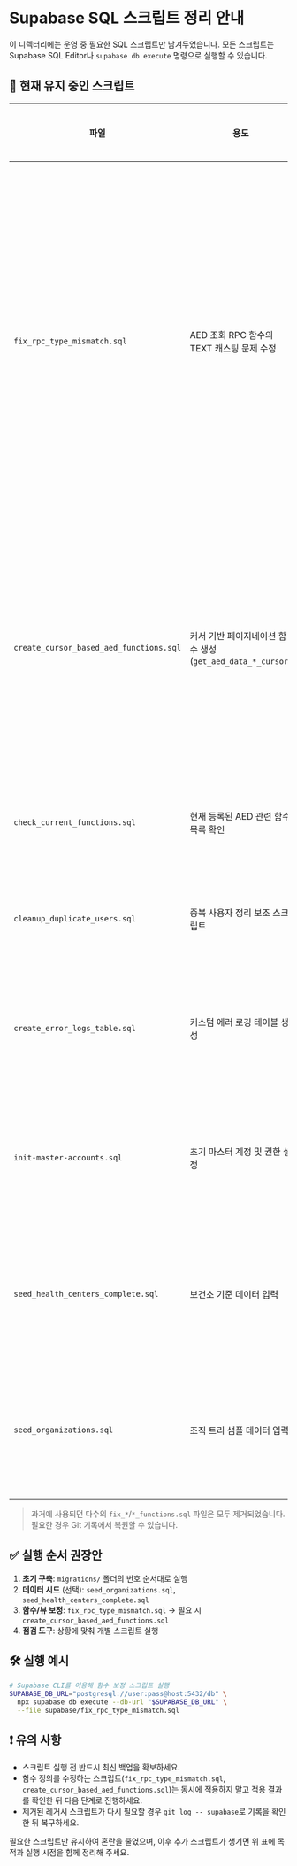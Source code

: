 # Supabase SQL 스크립트 정리 안내

이 디렉터리에는 운영 중 필요한 SQL 스크립트만 남겨두었습니다. 모든 스크립트는 Supabase SQL Editor나 `supabase db execute` 명령으로 실행할 수 있습니다.

## 📌 현재 유지 중인 스크립트

| 파일 | 용도 | 실행 시점 |
| --- | --- | --- |
| `fix_rpc_type_mismatch.sql` | AED 조회 RPC 함수의 TEXT 캐스팅 문제 수정 | **필수** – 신규 배포 직후 한 번 실행하거나 함수와 타입을 다시 맞출 때 |
| `create_cursor_based_aed_functions.sql` | 커서 기반 페이지네이션 함수 생성 (`get_aed_data_*_cursor`) | 선택 – 대용량 환경에서 커서 방식이 필요할 때 |
| `check_current_functions.sql` | 현재 등록된 AED 관련 함수 목록 확인 | 점검 시 수동 실행 |
| `cleanup_duplicate_users.sql` | 중복 사용자 정리 보조 스크립트 | 운영 이슈 발생 시 |
| `create_error_logs_table.sql` | 커스텀 에러 로깅 테이블 생성 | 에러 로깅 도입 시 한 번 |
| `init-master-accounts.sql` | 초기 마스터 계정 및 권한 설정 | 초기 셋업 또는 재설정 시 |
| `seed_health_centers_complete.sql` | 보건소 기준 데이터 입력 | 초기 데이터 수동 입력 시 |
| `seed_organizations.sql` | 조직 트리 샘플 데이터 입력 | 테스트/개발 환경 구성 시 |

> 과거에 사용되던 다수의 `fix_*`/`*_functions.sql` 파일은 모두 제거되었습니다. 필요한 경우 Git 기록에서 복원할 수 있습니다.

## ✅ 실행 순서 권장안
1. **초기 구축**: `migrations/` 폴더의 번호 순서대로 실행
2. **데이터 시드** (선택): `seed_organizations.sql`, `seed_health_centers_complete.sql`
3. **함수/뷰 보정**: `fix_rpc_type_mismatch.sql` → 필요 시 `create_cursor_based_aed_functions.sql`
4. **점검 도구**: 상황에 맞춰 개별 스크립트 실행

## 🛠️ 실행 예시
```bash
# Supabase CLI를 이용해 함수 보정 스크립트 실행
SUPABASE_DB_URL="postgresql://user:pass@host:5432/db" \
  npx supabase db execute --db-url "$SUPABASE_DB_URL" \
  --file supabase/fix_rpc_type_mismatch.sql
```

## ❗️ 유의 사항
- 스크립트 실행 전 반드시 최신 백업을 확보하세요.
- 함수 정의를 수정하는 스크립트(`fix_rpc_type_mismatch.sql`, `create_cursor_based_aed_functions.sql`)는 동시에 적용하지 말고 적용 결과를 확인한 뒤 다음 단계로 진행하세요.
- 제거된 레거시 스크립트가 다시 필요할 경우 `git log -- supabase`로 기록을 확인한 뒤 복구하세요.

필요한 스크립트만 유지하여 혼란을 줄였으며, 이후 추가 스크립트가 생기면 위 표에 목적과 실행 시점을 함께 정리해 주세요.

